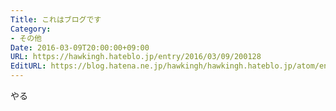 ```yaml
---
Title: これはブログです
Category:
- その他
Date: 2016-03-09T20:00:00+09:00
URL: https://hawkingh.hateblo.jp/entry/2016/03/09/200128
EditURL: https://blog.hatena.ne.jp/hawkingh/hawkingh.hateblo.jp/atom/entry/10328537792366408620
---
```


やる
